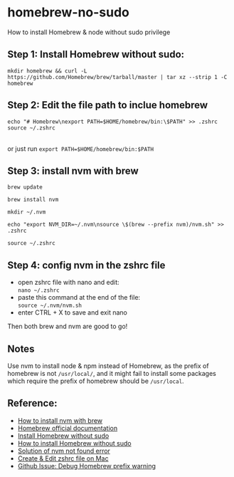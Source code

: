 # homebrew-no-sudo
How to install Homebrew &amp; node without sudo privilege 

## Step 1: Install Homebrew without sudo:
`
mkdir homebrew && curl -L https://github.com/Homebrew/brew/tarball/master | tar xz --strip 1 -C homebrew
`

## Step 2: Edit the file path to inclue homebrew

```
echo "# Homebrew\nexport PATH=$HOME/homebrew/bin:\$PATH" >> .zshrc
source ~/.zshrc
```
&nbsp;  
or just run 
`
export PATH=$HOME/homebrew/bin:$PATH
`
## Step 3: install nvm with brew
```
brew update

brew install nvm

mkdir ~/.nvm

echo "export NVM_DIR=~/.nvm\nsource \$(brew --prefix nvm)/nvm.sh" >> .zshrc

source ~/.zshrc
```
## Step 4: config nvm in the zshrc file 

- open zshrc file with nano and edit:&nbsp;  
`
nano ~/.zshrc
`
&nbsp;  
- paste this command at the end of the file:&nbsp;  
`
source ~/.nvm/nvm.sh
`
&nbsp;  
- enter CTRL + X to save and exit nano 

Then both brew and nvm are good to go!

## Notes
Use nvm to install node & npm instead of Homebrew, as the prefix of homebrew is not `/usr/local/`, and it might fail to install some packages which require the prefix of homebrew should be `/usr/local`.

## Reference:
- [How to install nvm with brew](https://medium.com/devops-techable/how-to-install-nvm-node-version-manager-on-macos-with-homebrew-1bc10626181)
- [Homebrew official documentation](https://docs.brew.sh/Installation#untar-anywhere-unsupported)
- [Install Homebrew without sudo](https://www.scivision.dev/macos-homebrew-non-sudo)
- [How to install Homebrew without sudo](https://superuser.com/questions/619498/can-i-install-homebrew-without-sudo-privileges)
- [Solution of nvm not found error](https://stackoverflow.com/questions/16904658/node-version-manager-install-nvm-command-not-found)
- [Create & Edit zshrc file on Mac](https://superuser.com/questions/886132/where-is-the-zshrc-file-on-mac)
- [Github Issue: Debug Homebrew prefix warning](https://github.com/Homebrew/install/issues/121)



